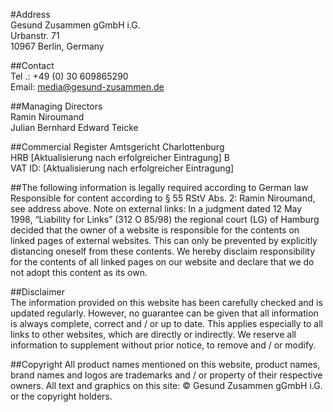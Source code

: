 #Address<br />
Gesund Zusammen gGmbH i.G.<br />
Urbanstr. 71<br />
10967 Berlin, Germany

##Contact<br />
Tel .: +49 (0) 30 609865290<br />
Email: media@gesund-zusammen.de

##Managing Directors<br />
Ramin Niroumand<br />
Julian Bernhard Edward Teicke

##Commercial Register
Amtsgericht Charlottenburg
<br />
HRB [Aktualisierung nach erfolgreicher Eintragung] B <br />
VAT ID: [Aktualisierung nach erfolgreicher Eintragung]

##The following information is legally required according to German law<br />
 Responsible for content according to § 55 RStV Abs. 2: Ramin Niroumand, see address above. Note on external links: In a judgment dated 12 May 1998, “Liability for Links” (312 O 85/98) the regional court (LG) of Hamburg decided that the owner of a website is responsible for the contents on linked pages of external websites. This can only be prevented by explicitly distancing oneself from these contents. We hereby disclaim responsibility for the contents of all linked pages on our website and declare that we do not adopt this content as its own.

##Disclaimer<br />
The information provided on this website has been carefully checked and is updated regularly. However, no guarantee can be given that all information is always complete, correct and / or up to date. This applies especially to all links to other websites, which are directly
or indirectly. We reserve all information to supplement without prior
notice, to remove and / or modify.

##Copyright
All product names mentioned on this website, product names, brand names and logos are trademarks and / or property of their respective owners. All text and graphics on this site: &copy; Gesund Zusammen gGmbH i.G. or the copyright holders.
